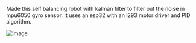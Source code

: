 Made this self balancing robot with kalman filter to filter out the noise in mpu6050 gyro sensor. It uses an esp32 with an l293 motor driver and PID algorithm.

![image](https://github.com/user-attachments/assets/53c384d3-c492-48c6-b819-197eac29ef11)
